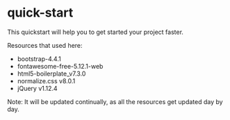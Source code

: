 # quick-start
This quickstart will help you to get started your project faster.

Resources that used here:
- bootstrap-4.4.1
- fontawesome-free-5.12.1-web
- html5-boilerplate_v7.3.0
- normalize.css v8.0.1
- jQuery v1.12.4

Note: It will be updated continually, as all the resources get updated day by day.
